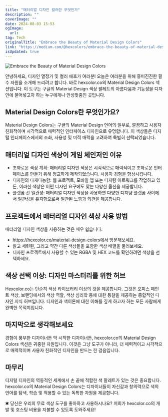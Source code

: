 ```yaml
---
title: "매터리얼 디자인 컬러란 무엇인가"
description: ""
coverImage: ""
date: 2024-08-03 15:53
ogImage:
  url:
tag: Tech
originalTitle: "Embrace the Beauty of Material Design Colors"
link: "https://medium.com/@hexcolors/embrace-the-beauty-of-material-design-colors-6fff89c30dfc"
isUpdated: true
---
```


![Embrace the Beauty of Material Design Colors](/assets/img/EmbracetheBeautyofMaterialDesignColors_0.png)

안녕하세요, 디자인 열정가 및 컬러 애호가 여러분! 오늘은 여러분을 위해 흥미진진한 필수 자원을 소개해 드리려고 합니다. 바로 hexcolor.co의 Material Design Colors 섹션입니다. 이 도구는 구글의 Material Design 색상 팔레트의 아름다움과 기능성을 디자인에 불어넣고자 하는 누구에게나 안성맞춤인 곳입니다.

## Material Design Colors란 무엇인가요?

Material Design Colors는 구글의 Material Design 언어의 일부로, 깔끔하고 사용자 친화적이며 시각적으로 매력적인 인터페이스 디자인으로 유명합니다. 이 색상들은 디지털 인터페이스에서의 조화, 사용성 및 미적 매력을 고려하여 특별히 선택되었습니다.

<!-- seedividend - 사각형 -->

<ins class="adsbygoogle"
     style="display:block"
     data-ad-client="ca-pub-4877378276818686"
     data-ad-slot="1898504329"
     data-ad-format="auto"
     data-full-width-responsive="true"></ins>

<script>
     (adsbygoogle = window.adsbygoogle || []).push({});
</script>

## 매터리얼 디자인 색상이 게임 체인저인 이유

- 조화로운 색상 계획: 매터리얼 디자인 색상은 시각적으로 매력적이고 조화로운 인터페이스를 만들기 위해 정교하게 제작되었습니다. 사용자 경험을 향상시킵니다.
- 디자인의 다재다능함: 웹 프로젝트, 모바일 앱 또는 디지턈 아트워크를 작업하고 있든, 이러한 색상은 어떤 디자인 요구에도 맞는 다양한 옵션을 제공합니다.
- 플랫폼 간 일관성: 매터리얼 디자인 색상을 사용하면 다양한 디지턈 플랫폼 사이에서 일관성을 유지함으로써 일관된 느낌과 외관을 제공합니다.

## 프로젝트에서 매터리얼 디자인 색상 사용 방법

매터리얼 디자인 색상을 사용하는 것은 매우 쉽습니다.

<!-- seedividend - 사각형 -->

<ins class="adsbygoogle"
     style="display:block"
     data-ad-client="ca-pub-4877378276818686"
     data-ad-slot="1898504329"
     data-ad-format="auto"
     data-full-width-responsive="true"></ins>

<script>
     (adsbygoogle = window.adsbygoogle || []).push({});
</script>

- https://hexcolor.co/material-design-colors에서 방문해보세요.
- 밝고 세련된, 그리고 약간 다른 색상들을 포함한 색상 배열을 둘러보세요.
- 디자인 프로젝트에서 사용할 수 있는 RGBA 및 HEX 코드를 확인하려면 색상을 선택하세요.

## 색상 선택 이상: 디자인 마스터리를 위한 허브

Hexcolor.co는 단순히 색상 라이브러리 이상의 것을 제공합니다. 그것은 오피스 페인트 색상, 브랜딩에서의 색상 역할, 색상 심리학 등에 대한 통찰을 제공하는 종합적인 디자인 지식 허브입니다. 디자인과 색이론에 대한 이해를 깊게 하고자 하는 모든 사람에게 완벽한 목적지입니다.

## 마지막으로 생각해보세요

<!-- seedividend - 사각형 -->

<ins class="adsbygoogle"
     style="display:block"
     data-ad-client="ca-pub-4877378276818686"
     data-ad-slot="1898504329"
     data-ad-format="auto"
     data-full-width-responsive="true"></ins>

<script>
     (adsbygoogle = window.adsbygoogle || []).push({});
</script>

경험이 풍부한 디자이너든 막 시작한 디자이너든, hexcolor.co의 Material Design Colors 섹션은 귀중한 자원입니다. 이것은 그냥 도구가 아니라, 더 매력적이고 시각적으로 매력적이며 사용자 친화적인 디자인을 만드는 한 걸음입니다.

## 마무리

디지털 디자인의 역동적인 세계에서 손 끝에 적합한 색 팔레트가 있는 것은 중요합니다. hexcolor.co의 Material Design Colors는 디자이너들이 자신감과 창의력으로 색의 언어를 탐색, 학습 및 적용할 수 있는 독특한 자원을 제공합니다.

✱ 당신은 우리의 무료 색상 도구를 좋아하고 사용하시나요? 저희가 hexcolor.co의 개발 및 호스팅 비용을 지불할 수 있도록 도와주세요!
